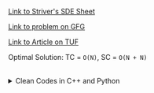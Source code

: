 [Link to Striver's SDE Sheet](https://takeuforward.org/interviews/strivers-sde-sheet-top-coding-interview-problems/)

[Link to problem on GFG](https://practice.geeksforgeeks.org/problems/bottom-view-of-binary-tree/1)

[Link to Article on TUF](https://takeuforward.org/data-structure/bottom-view-of-a-binary-tree/)

Optimal Solution: TC = `O(N)`, SC = `O(N + N)`

<br>

<details><summary>Clean Codes in C++ and Python</summary>

<details><summary><strong>C++</strong></summary>

Total Time Taken: `0.19`<br>

![](https://github.com/archishmanghos/code-images/blob/master/GFG/bottom-view.png)

</details>

<br>

<details><summary><strong>Python</strong></summary>

Total Time Taken: `0.54`<br>

![](https://github.com/archishmanghos/code-images/blob/master/GFG/bottom-view-py.png)

</details>

</details>